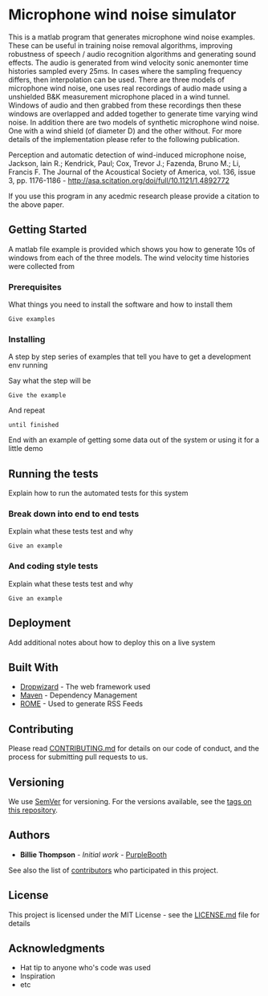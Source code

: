 # Microphone wind noise simulator

This is a matlab program that generates microphone wind noise examples. These can be useful in training noise removal algorithms, improving robustness of speech / audio recognition algorithms and generating sound effects.
The audio is generated from wind velocity sonic anemonter time histories sampled every 25ms. In cases where the sampling frequency differs, then interpolation can be used.
There are three models of microphone wind noise, one uses real recordings of audio made using a unshielded B&K measurement microphone placed in a wind tunnel. Windows of audio and then grabbed from these recordings then these windows are overlapped and added together to generate time varying wind noise. In addition there are two models of synthetic microphone wind noise. One with a wind shield (of diameter D) and the other without. For more details of the implementation please refer to the following publication. 

Perception and automatic detection of wind-induced microphone noise, Jackson, Iain R.; Kendrick, Paul; Cox, Trevor J.; Fazenda, Bruno M.; Li, Francis F.
The Journal of the Acoustical Society of America, vol. 136, issue 3, pp. 1176-1186 - http://asa.scitation.org/doi/full/10.1121/1.4892772

If you use this program in any acedmic research please provide a citation to the above paper.

## Getting Started

A matlab file example is provided which shows you how to generate 10s of windows from each of the three models.
The wind velocity time histories were collected from 

### Prerequisites

What things you need to install the software and how to install them

```
Give examples
```

### Installing

A step by step series of examples that tell you have to get a development env running

Say what the step will be

```
Give the example
```

And repeat

```
until finished
```

End with an example of getting some data out of the system or using it for a little demo

## Running the tests

Explain how to run the automated tests for this system

### Break down into end to end tests

Explain what these tests test and why

```
Give an example
```

### And coding style tests

Explain what these tests test and why

```
Give an example
```

## Deployment

Add additional notes about how to deploy this on a live system

## Built With

* [Dropwizard](http://www.dropwizard.io/1.0.2/docs/) - The web framework used
* [Maven](https://maven.apache.org/) - Dependency Management
* [ROME](https://rometools.github.io/rome/) - Used to generate RSS Feeds

## Contributing

Please read [CONTRIBUTING.md](https://gist.github.com/PurpleBooth/b24679402957c63ec426) for details on our code of conduct, and the process for submitting pull requests to us.

## Versioning

We use [SemVer](http://semver.org/) for versioning. For the versions available, see the [tags on this repository](https://github.com/your/project/tags). 

## Authors

* **Billie Thompson** - *Initial work* - [PurpleBooth](https://github.com/PurpleBooth)

See also the list of [contributors](https://github.com/your/project/contributors) who participated in this project.

## License

This project is licensed under the MIT License - see the [LICENSE.md](LICENSE.md) file for details

## Acknowledgments

* Hat tip to anyone who's code was used
* Inspiration
* etc
